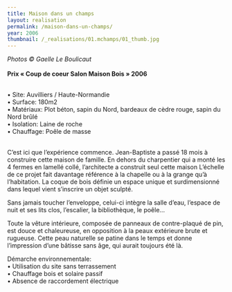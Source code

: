```yaml
---
title: Maison dans un champs
layout: realisation
permalink: /maison-dans-un-champs/
year: 2006
thumbnail: /_realisations/01.mchamps/01_thumb.jpg
---
```


<i>Photos © Gaelle Le Boulicaut</i>
<br><br><b>Prix « Coup de coeur Salon Maison Bois » 2006</b>

<br>&bull; Site: Auvilliers / Haute-Normandie
<br>&bull; Surface: 180m2
<br>&bull; Matériaux: Plot béton, sapin du Nord, bardeaux de cèdre rouge, sapin du Nord brûlé
<br>&bull; Isolation: Laine de roche
<br>&bull; Chauffage: Poêle de masse

<br>C’est ici que l’expérience commence. Jean-Baptiste a passé 18 mois à construire cette maison de famille. En dehors du charpentier qui a monté les 4 fermes en lamellé collé, l’architecte a construit seul cette maison
L’échelle de ce projet fait davantage référence à la chapelle ou à la grange qu’à l’habitation. La coque de bois définie un espace unique et surdimensionné dans lequel vient s’inscrire un objet sculpté.

Sans jamais toucher l’enveloppe, celui-ci intègre la salle d’eau, l’espace de nuit et ses lits clos, l’escalier, la bibliothèque, le poêle...

Toute la vêture intérieure, composée de panneaux de contre-plaqué de pin, est douce et chaleureuse, en opposition à la peaux extérieure brute et rugueuse.
Cette peau naturelle se patine dans le temps et donne l’impression d’une bâtisse sans âge, qui aurait toujours été là.

Démarche environnementale:
<br>&bull; Utilisation du site sans terrassement 
<br>&bull; Chauffage bois et solaire passif 
<br>&bull; Absence de raccordement électrique



